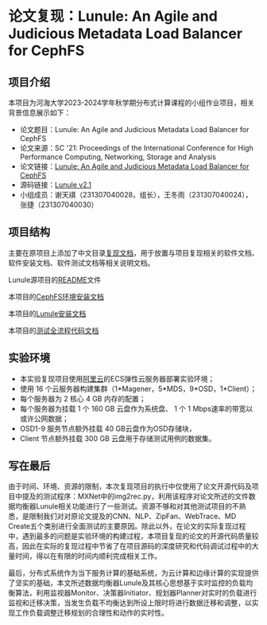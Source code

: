 # 论文复现：Lunule: An Agile and Judicious Metadata Load Balancer for CephFS

## 项目介绍

本项目为河海大学2023-2024学年秋学期分布式计算课程的小组作业项目，相关背景信息展示如下：

+ 论文题目：Lunule: An Agile and Judicious Metadata Load Balancer for CephFS  
+ 论文来源：SC '21: Proceedings of the International Conference for High Performance Computing, Networking, Storage and Analysis  
+ 论文链接：[Lunule: An Agile and Judicious Metadata Load Balancer for CephFS](https://dl.acm.org/doi/abs/10.1145/3458817.3476196)  
+ 源码链接：[Lunule v2.1](https://github.com/mdbal-lunule/lunule/tree/clean-if-dev)  
+ 小组成员：谢天祺（231307040028，组长），王冬雨（231307040024），张捷（231307040030）  

## 项目结构  

主要在原项目上添加了中文目录[复现文档](./复现文档)，用于放置与项目复现相关的软件文档、软件安装文档、软件测试文档等相关说明文档。

Lunule源项目的[README](./Code/README.md)文件

本项目的[CephFS环境安装文档](./复现文档/分布式验证代码/02%20Install%20CephFS%20CN.md)

本项目的[Lunule安装文档](./复现文档/分布式验证代码/03%20lunule.md)

本项目的[测试全流程代码文档](./复现文档/分布式验证代码/01%20Software%20Testing%20Code.md)

## 实验环境

+ 本实验复现项目使用[阿里云](https://aliyun.com)的ECS弹性云服务器部署实验环境；
+ 使用 16 个云服务器构建集群（1\*Magener，5\*MDS，9\*OSD，1\*Client）；
+ 每个服务器为 2 核心 4 GB 内存的配置；
+ 每个服务器为挂载 1 个 160 GB 云盘作为系统盘、 1 个 1 Mbps速率的带宽以或许公网数据；
+ OSD1-9 服务节点额外挂载 40 GB云盘作为OSD存储块，
+ Client 节点额外挂载 300 GB 云盘用于存储测试用例的数据集。

## 写在最后

由于时间、环境、资源的限制，本次复现项目的执行中仅使用了论文开源代码及项目中提及的测试程序：MXNet中的img2rec.py，利用该程序对论文所述的文件数据均衡器Lunule相关功能进行了一些测试。资源不够和对其他测试项目的不熟悉，是限制我们对对原论文提及的CNN、NLP、ZipFan、WebTrace、MD Create五个类别进行全面测试的主要原因。除此以外，在论文的实际复现过程中，遇到最多的问题是实验环境的构建过程，本项目复现的论文的开源代码质量较高，因此在实际的复现过程中节省了在项目源码的深度研究和代码调试过程中的大量时间，得以在有限的时间内顺利完成相关工作。

最后，分布式系统作为当下服务计算的基础系统，为云计算和边缘计算的实现提供了坚实的基础，本文所述数据均衡器Lunule及其核心思想基于实时监控的负载均衡算法，利用监视器Monitor、决策器Initiator、规划器Planner对实时的负载进行监视和迁移决策，当发生负载不均衡达到所设上限时将进行数据迁移和调整，以实现工作负载调整迁移规划的合理性和动作的实时性。  

